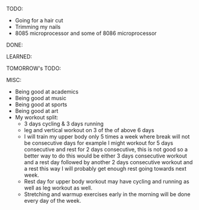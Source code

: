 TODO:
- Going for a hair cut
- Trimming my nails
- 8085 microprocessor and some of 8086 microprocessor

DONE:

LEARNED:

TOMORROW's TODO:

MISC:
- Being good at academics
- Being good at music
- Being good at sports
- Being good at art
- My workout split:
	- 3 days cycling & 3 days running
	- leg and vertical workout on 3 of the of above 6 days
	- I will train my upper body only 5 times a week where break will not be consecutive days for example I might workout for 5 days consecutive and rest for 2 days consecutive, this is not good so a better way to do this would be either 3 days consecutive workout and a rest day followed by another 2 days consecutive workout and a rest this way I will probably get enough rest going towards next week.
	- Rest day for upper body workout may have cycling and running as well as leg workout as well.
	- Stretching and warmup exercises early in the morning will be done every day of the week.
